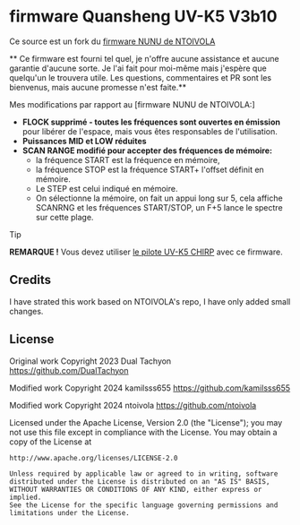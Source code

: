 # firmware Quansheng UV-K5 V3b10

Ce source est un fork du [firmware NUNU de NTOIVOLA]([https://github.com/kamilsss655/uv-k5-firmware-custom])

** Ce firmware est fourni tel quel, je n'offre aucune assistance et aucune garantie d'aucune sorte. Je l'ai fait pour moi-même mais j'espère que quelqu'un le trouvera utile. Les questions, commentaires et PR sont les bienvenus, mais aucune promesse n'est faite.**

Mes modifications par rapport au [firmware NUNU de NTOIVOLA:]

* **FLOCK supprimé - toutes les fréquences sont ouvertes en émission** pour libérer de l'espace, mais vous êtes responsables de l'utilisation.
* **Puissances MID et LOW réduites**
* **SCAN RANGE modifié pour accepter des fréquences de mémoire:**
    * la fréquence START est la fréquence en mémoire,
    * la fréquence STOP est la fréquence START+ l'offset définit en mémoire.
    * Le STEP est celui indiqué en mémoire.
    * On sélectionne la mémoire, on fait un appui long sur 5, cela affiche SCANRNG et les fréquences START/STOP, un F+5 lance le spectre sur cette plage.

> [!TIP]
> **REMARQUE !** Vous devez utiliser [le pilote UV-K5 CHIRP](https://github.com/ntoivola/uvk5-chirp-driver-nunu/) avec ce firmware.

## Credits
I have strated this work based on NTOIVOLA's repo, I have only added small changes.

## License

Original work Copyright 2023 Dual Tachyon
https://github.com/DualTachyon

Modified work Copyright 2024 kamilsss655
https://github.com/kamilsss655

Modified work Copyright 2024 ntoivola
https://github.com/ntoivola

Licensed under the Apache License, Version 2.0 (the "License");
you may not use this file except in compliance with the License.
You may obtain a copy of the License at

    http://www.apache.org/licenses/LICENSE-2.0

    Unless required by applicable law or agreed to in writing, software
    distributed under the License is distributed on an "AS IS" BASIS,
    WITHOUT WARRANTIES OR CONDITIONS OF ANY KIND, either express or implied.
    See the License for the specific language governing permissions and
    limitations under the License.
